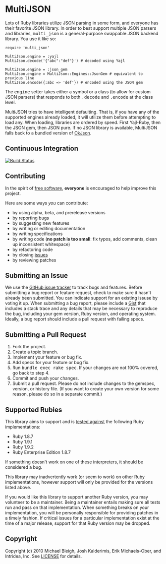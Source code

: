 MultiJSON
=========

Lots of Ruby libraries utilize JSON parsing in some form, and everyone has
their favorite JSON library. In order to best support multiple JSON parsers and
libraries, <tt>multi_json</tt> is a general-purpose swappable JSON backend
library. You use it like so:

    require 'multi_json'

    MultiJson.engine = :yajl
    MultiJson.decode('{"abc":"def"}') # decoded using Yajl

    MultiJson.engine = :json_gem
    MultiJson.engine = MultiJson::Engines::JsonGem # equivalent to previous line
    MultiJson.encode({:abc => 'def'}) # encoded using the JSON gem

The <tt>engine</tt> setter takes either a symbol or a class (to allow for
custom JSON parsers) that responds to both <tt>.decode</tt> and
<tt>.encode</tt> at the class level.

MultiJSON tries to have intelligent defaulting. That is, if you have any of the
supported engines already loaded, it will utilize them before attempting to
load any. When loading, libraries are ordered by speed. First Yajl-Ruby, then
the JSON gem, then JSON pure. If no JSON library is available, MultiJSON falls
back to a bundled version of [OkJson](https://github.com/kr/okjson).

Continuous Integration
----------------------
[![Build Status](https://secure.travis-ci.org/intridea/multi_json.png)](http://travis-ci.org/intridea/multi_json)

Contributing
------------
In the spirit of [free software](http://www.fsf.org/licensing/essays/free-sw.html), **everyone** is encouraged to help improve this project.

Here are some ways *you* can contribute:

* by using alpha, beta, and prerelease versions
* by reporting bugs
* by suggesting new features
* by writing or editing documentation
* by writing specifications
* by writing code (**no patch is too small**: fix typos, add comments, clean up inconsistent whitespace)
* by refactoring code
* by closing [issues](https://github.com/intridea/multi_json/issues)
* by reviewing patches

Submitting an Issue
-------------------
We use the [GitHub issue tracker](https://github.com/intridea/multi_json/issues) to track bugs and
features. Before submitting a bug report or feature request, check to make sure it hasn't already
been submitted. You can indicate support for an existing issuse by voting it up. When submitting a
bug report, please include a [Gist](https://gist.github.com/) that includes a stack trace and any
details that may be necessary to reproduce the bug, including your gem version, Ruby version, and
operating system. Ideally, a bug report should include a pull request with failing specs.

Submitting a Pull Request
-------------------------
1. Fork the project.
2. Create a topic branch.
3. Implement your feature or bug fix.
4. Add specs for your feature or bug fix.
5. Run <tt>bundle exec rake spec</tt>. If your changes are not 100% covered, go back to step 4.
6. Commit and push your changes.
7. Submit a pull request. Please do not include changes to the gemspec, version, or history file. (If you want to create your own version for some reason, please do so in a separate commit.)

Supported Rubies
----------------
This library aims to support and is [tested
against](http://travis-ci.org/intridea/multi_json) the following Ruby
implementations:

* Ruby 1.8.7
* Ruby 1.9.1
* Ruby 1.9.2
* Ruby Enterprise Edition 1.8.7

If something doesn't work on one of these interpreters, it should be considered
a bug.

This library may inadvertently work (or seem to work) on other Ruby
implementations, however support will only be provided for the versions listed
above.

If you would like this library to support another Ruby version, you may
volunteer to be a maintainer. Being a maintainer entails making sure all tests
run and pass on that implementation. When something breaks on your
implementation, you will be personally responsible for providing patches in a
timely fashion. If critical issues for a particular implementation exist at the
time of a major release, support for that Ruby version may be dropped.

Copyright
---------
Copyright (c) 2010 Michael Bleigh, Josh Kalderimis, Erik Michaels-Ober, and Intridea, Inc.
See [LICENSE](https://github.com/intridea/multi_json/blob/master/LICENSE.md) for details.
